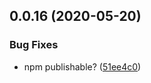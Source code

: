 ## 0.0.16 (2020-05-20)


### Bug Fixes

* npm publishable? ([51ee4c0](https://github.com/tommy4st/redyform/commit/51ee4c01e6e644fa284c4e662321267aec1515f5))




